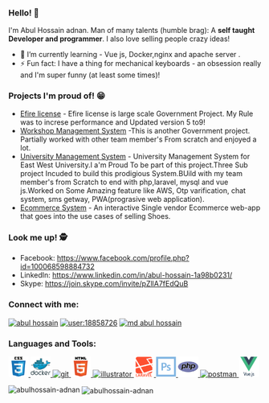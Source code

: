### Hello! 👋

I'm Abul Hossain adnan. Man of many talents (humble brag): A **self taught Developer and programmer**. I also love selling people crazy ideas!

- 🌱 I’m currently learning -  Vue js, Docker,nginx and apache server .
- ⚡ Fun fact: I have a thing for mechanical keyboards - an obsession really and I'm super funny (at least some times)!

### Projects I'm proud of! 😁
- [Efire license](http://elicense.viewdemo.xyz) - Efire license is large scale Government Project. My Rule was to increse performance and Updated version 5 to9!
- [Workshop Management System](--------) -This is another Government project. Partially worked with other team member's From scratch and enjoyed a lot. 
- [University Management System](--------) - University Management System for East West University.I a'm Proud To be part of this project.Three Sub project Incuded to build this prodigious System.BUild with my team member's from Scratch to end with php,laravel, mysql and vue js.Worked on Some Amazing feature like AWS, Otp varification, chat system, sms getway, PWA(prograsive web application).
- [Ecommerce System](https://happyheelbd.com) - An interactive Single vendor Ecommerce web-app that goes into the use cases of selling Shoes.


### Look me up! 🕵️ 

- Facebook: https://www.facebook.com/profile.php?id=100068598884732
- LinkedIn: https://www.linkedin.com/in/abul-hossain-1a98b0231/
- Skype: https://join.skype.com/invite/pZllA7fEdQuB

<h3 align="left">Connect with me:</h3>
<p align="left">
<a href="https://linkedin.com/in/abul hossain" target="blank"><img align="center" src="https://raw.githubusercontent.com/rahuldkjain/github-profile-readme-generator/master/src/images/icons/Social/linked-in-alt.svg" alt="abul hossain" height="30" width="40" /></a>
<a href="https://stackoverflow.com/users/user:18858726" target="blank"><img align="center" src="https://raw.githubusercontent.com/rahuldkjain/github-profile-readme-generator/master/src/images/icons/Social/stack-overflow.svg" alt="user:18858726" height="30" width="40" /></a>
<a href="https://fb.com/md abul hossain" target="blank"><img align="center" src="https://raw.githubusercontent.com/rahuldkjain/github-profile-readme-generator/master/src/images/icons/Social/facebook.svg" alt="md abul hossain" height="30" width="40" /></a>
</p>

<h3 align="left">Languages and Tools:</h3>
<p align="left"> <a href="https://www.w3schools.com/css/" target="_blank" rel="noreferrer"> <img src="https://raw.githubusercontent.com/devicons/devicon/master/icons/css3/css3-original-wordmark.svg" alt="css3" width="40" height="40"/> </a> <a href="https://www.docker.com/" target="_blank" rel="noreferrer"> <img src="https://raw.githubusercontent.com/devicons/devicon/master/icons/docker/docker-original-wordmark.svg" alt="docker" width="40" height="40"/> </a> <a href="https://git-scm.com/" target="_blank" rel="noreferrer"> <img src="https://www.vectorlogo.zone/logos/git-scm/git-scm-icon.svg" alt="git" width="40" height="40"/> </a> <a href="https://www.w3.org/html/" target="_blank" rel="noreferrer"> <img src="https://raw.githubusercontent.com/devicons/devicon/master/icons/html5/html5-original-wordmark.svg" alt="html5" width="40" height="40"/> </a> <a href="https://www.adobe.com/in/products/illustrator.html" target="_blank" rel="noreferrer"> <img src="https://www.vectorlogo.zone/logos/adobe_illustrator/adobe_illustrator-icon.svg" alt="illustrator" width="40" height="40"/> </a> <a href="https://laravel.com/" target="_blank" rel="noreferrer"> <img src="https://raw.githubusercontent.com/devicons/devicon/master/icons/laravel/laravel-plain-wordmark.svg" alt="laravel" width="40" height="40"/> </a> <a href="https://www.mysql.com/" target="_blank" rel="noreferrer">  <a href="https://www.photoshop.com/en" target="_blank" rel="noreferrer"> <img src="https://raw.githubusercontent.com/devicons/devicon/master/icons/photoshop/photoshop-line.svg" alt="photoshop" width="40" height="40"/> </a> <a href="https://www.php.net" target="_blank" rel="noreferrer"> <img src="https://raw.githubusercontent.com/devicons/devicon/master/icons/php/php-original.svg" alt="php" width="40" height="40"/> </a> <a href="https://postman.com" target="_blank" rel="noreferrer"> <img src="https://www.vectorlogo.zone/logos/getpostman/getpostman-icon.svg" alt="postman" width="40" height="40"/> </a> <a href="https://vuejs.org/" target="_blank" rel="noreferrer"> <img src="https://raw.githubusercontent.com/devicons/devicon/master/icons/vuejs/vuejs-original-wordmark.svg" alt="vuejs" width="40" height="40"/> </a> </p>

<p><img align="left" src="https://github-readme-stats.vercel.app/api/top-langs?username=abulhossain-adnan&show_icons=true&locale=en&layout=compact" alt="abulhossain-adnan" /></p>

<p>&nbsp;<img align="center" src="https://github-readme-stats.vercel.app/api?username=abulhossain-adnan&show_icons=true&locale=en" alt="abulhossain-adnan" /></p>

<!-- <p><img align="center" src="https://github-readme-streak-stats.herokuapp.com/?user=abulhossain-adnan&" alt="abulhossain-adnan" /></p> -->

